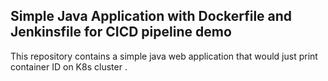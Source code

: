 ## Simple Java Application with Dockerfile and Jenkinsfile for CICD pipeline demo

This repository contains a simple java web application that would just print container ID on K8s cluster .



